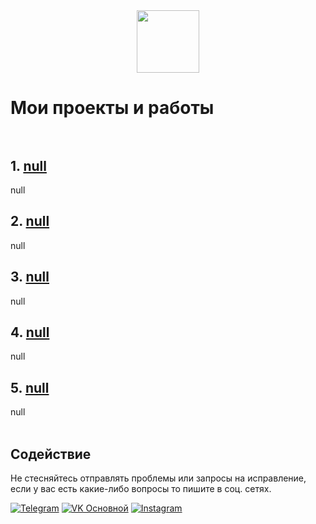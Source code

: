 <div id="header" align="center">
  <img src="https://media.giphy.com/media/M9gbBd9nbDrOTu1Mqx/giphy.gif" width="100"/>
</div>


# Мои проекты и работы <br><br>
## 1. **[null](https://null)** <br>
null <br>
## 2. **[null](https://null)** <br>
null <br>
## 3. **[null](https://null)** <br>
null <br>
## 4. **[null](https://null)** <br>
null <br>
## 5. **[null](https://null)** <br>
null <br>
 <br>

## Содействие
Не стесняйтесь отправлять проблемы или запросы на исправление, если у вас есть какие-либо вопросы то пишите в соц. сетях.

[![Telegram](https://img.shields.io/badge/Telegram-2CA5E0?style=for-the-badge&logo=telegram&logoColor=white)](https://t.me/iv_frunza)
[![VK Основной](https://img.shields.io/badge/VK%20Основной-4A76A8?style=for-the-badge&logo=vk&logoColor=white)](https://vk.com/iv.frunza)
[![Instagram](https://img.shields.io/badge/Instagram-E4405F?style=for-the-badge&logo=instagram&logoColor=white)](https://instagram.com/iv.frunza)
